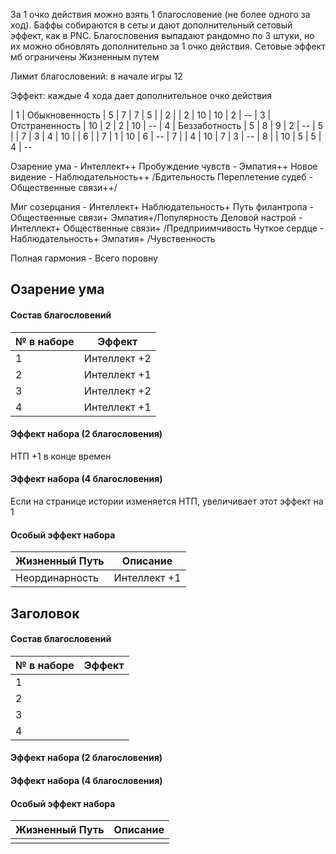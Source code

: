 За 1 очко действия можно взять 1 благословение (не более одного за ход). Баффы собираются в сеты и дают дополнительный сетовый эффект, как в PNC.
Благословения выпадают рандомно по 3 штуки, но их можно обновлять дополнительно за 1 очко действия.
Сетовые эффект мб ограничены Жизненным путем

Лимит благословений: в начале игры 12

Эффект: каждые 4 хода дает дополнительное очко действия



| 1 | Обыкновенность | 5 | 7 | 7 | 5 |
| 2 |  | 2 | 10 | 10 | 2 | -- 
| 3 | Отстраненность | 10 | 2 | 2 | 10 | -- 
| 4 | Беззаботность | 5 | 8 | 9 | 2 | -- 
| 5 |  | 7 | 3 | 4 | 10 |
| 6 |  | 7 | 1 | 10 | 6 | -- 
| 7 |  | 4 | 10 | 7 | 3 | -- 
| 8 |  | 10 | 5 | 5 | 4 | -- 

Озарение ума - Интеллект++
Пробуждение чувств - Эмпатия++
Новое видение - Наблюдательность++ /Бдительность
Переплетение судеб - Общественные связи++/

Миг созерцания - Интеллект+ Наблюдательность+
Путь филантропа - Общественные связи+ Эмпатия+/Популярность
Деловой настрой - Интеллект+ Общественные связи+ /Предприимчивость
Чуткое сердце - Наблюдательность+ Эмпатия+               /Чувственность

Полная гармония - Всего поровну

## Озарение ума
#### Состав благословений

| № в наборе | Эффект |
|---|---|
|1| Интеллект +2 |
|2| Интеллект +1 |
|3| Интеллект +2 |
|4| Интеллект +1 |
#### Эффект набора (2 благословения)
НТП +1 в конце времен
#### Эффект набора (4 благословения)
Если на странице истории изменяется НТП, увеличивает этот эффект на 1
#### Особый эффект набора

| Жизненный Путь | Описание |
| --- | --- |
| Неординарность | Интеллект +1 |

## Заголовок
#### Состав благословений

| № в наборе | Эффект |
|---|---|
|1||
|2||
|3||
|4||
#### Эффект набора (2 благословения)

#### Эффект набора (4 благословения)

#### Особый эффект набора

| Жизненный Путь | Описание |
| --- | --- |
| | |


